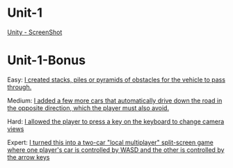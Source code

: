 # Unit-1
 [Unity - ScreenShot](https://drive.google.com/file/d/1g_ejPjsnxUd2PYb_E4axxoUXhEHNNLJq/view?usp=sharing)

 # Unit-1-Bonus
 Easy: [I created stacks, piles or pyramids of obstacles for the vehicle to pass through.](https://drive.google.com/file/d/1Xsz9rT1kPXwJKjRJuvXmlM3eci23_D18/view?usp=sharing) 


Medium: [I added a few more cars that automatically drive down the road in the opposite direction, which the player must also avoid.](https://drive.google.com/file/d/1Fzr82Mj9HaGIh7pZGA-MW_zF_7V4SmOI/view?usp=sharing)

Hard: [I allowed the player to press a key on the keyboard to change camera views](https://drive.google.com/file/d/1UMU0Ij2Qz6P7GrhxQWthOUiUTfTEKSRn/view?usp=sharing)

Expert: [I turned this into a two-car "local multiplayer" split-screen game where one player's car is controlled by WASD and the other is controlled by the arrow keys](https://drive.google.com/file/d/1eYehdjKT3sI9zgUQMqvFtnqM-cDDnGhR/view?usp=sharing)

